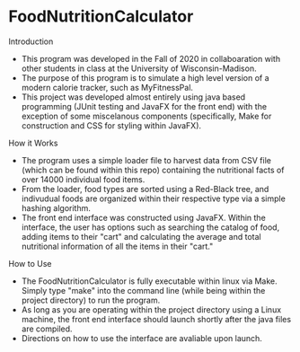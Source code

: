 # FoodNutritionCalculator

Introduction
 - This program was developed in the Fall of 2020 in collaboaration with other students in class at the University of Wisconsin-Madison.
 - The purpose of this program is to simulate a high level version of a modern calorie tracker, such as MyFitnessPal.
 - This project was developed almost entirely using java based programming (JUnit testing and JavaFX for the front end) with the exception of some miscelanous components 
   (specifically, Make for construction and CSS for styling within JavaFX).
 
How it Works
 - The program uses a simple loader file to harvest data from CSV file (which can be found within this repo) containing the nutritional facts of over 14000 individual food items.
 - From the loader, food types are sorted using a Red-Black tree, and indivudual foods are organized within their respective type via a simple hashing algorithm.
 - The front end interface was constructed using JavaFX. Within the interface, the user has options such as searching the catalog of food, adding items to their "cart" and
   calculating the average and total nutritional information of all the items in their "cart."

How to Use
 - The FoodNutritionCalculator is fully executable within linux via Make. Simply type "make" into the command line (while being within the project directory) to run the program.
 - As long as you are operating within the project directory using a Linux machine, the front end interface should launch shortly after the java files are compiled.
 - Directions on how to use the interface are avaliable upon launch.

 
